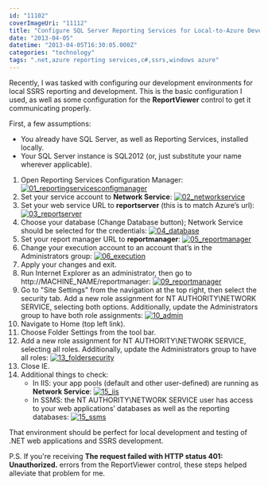 ```yaml
---
id: "11102"
coverImageUri: "11112"
title: "Configure SQL Server Reporting Services for Local-to-Azure Development"
date: "2013-04-05"
datetime: "2013-04-05T16:30:05.000Z"
categories: "technology"
tags: ".net,azure reporting services,c#,ssrs,windows azure"
---
```


Recently, I was tasked with configuring our development environments for local SSRS reporting and development. This is the basic configuration I used, as well as some configuration for the **ReportViewer** control to get it communicating properly.

First, a few assumptions:

- You already have SQL Server, as well as Reporting Services, installed locally.
- Your SQL Server instance is SQL2012 (or, just substitute your name wherever applicable).

1. Open Reporting Services Configuration Manager: [![01_reportingservicesconfigmanager](http://assets.brandonmartinez.com/brandonmartinez/2013/03/01_reportingservicesconfigmanager-575x432.png)](http://assets.brandonmartinez.com/brandonmartinez/2013/03/01_reportingservicesconfigmanager.png)
2. Set your service account to **Network Service**: [![02_networkservice](http://assets.brandonmartinez.com/brandonmartinez/2013/03/02_networkservice-575x435.png)](http://assets.brandonmartinez.com/brandonmartinez/2013/03/02_networkservice.png)
3. Set your web service URL to **reportserver** (this is to match Azure’s url): [![03_reportserver](http://assets.brandonmartinez.com/brandonmartinez/2013/03/03_reportserver-575x435.png)](http://assets.brandonmartinez.com/brandonmartinez/2013/03/03_reportserver.png)
4. Choose your database (Change Database button); Network Service should be selected for the credentials: [![04_database](http://assets.brandonmartinez.com/brandonmartinez/2013/03/04_database-575x433.png)](http://assets.brandonmartinez.com/brandonmartinez/2013/03/04_database.png)
5. Set your report manager URL to **reportmanager**: [![05_reportmanager](http://assets.brandonmartinez.com/brandonmartinez/2013/03/05_reportmanager-575x434.png)](http://assets.brandonmartinez.com/brandonmartinez/2013/03/05_reportmanager.png)
6. Change your execution account to an account that’s in the Administrators group: [![06_execution](http://assets.brandonmartinez.com/brandonmartinez/2013/03/06_execution-575x434.png)](http://assets.brandonmartinez.com/brandonmartinez/2013/03/06_execution.png)
7. Apply your changes and exit.
8. Run Internet Explorer as an administrator, then go to http://MACHINE\_NAME/reportmanager: [![09_reportmanager](http://assets.brandonmartinez.com/brandonmartinez/2013/03/09_reportmanager-575x110.png)](http://assets.brandonmartinez.com/brandonmartinez/2013/03/09_reportmanager.png)
9. Go to "Site Settings" from the navigation at the top right, then select the security tab. Add a new role assignment for NT AUTHORITY\\NETWORK SERVICE, selecting both options. Additionally, update the Administrators group to have both role assignments: [![10_admin](http://assets.brandonmartinez.com/brandonmartinez/2013/03/10_admin-575x161.png)](http://assets.brandonmartinez.com/brandonmartinez/2013/03/10_admin.png)
10. Navigate to Home (top left link).
11. Choose Folder Settings from the tool bar.
12. Add a new role assignment for NT AUTHORITY\\NETWORK SERVICE, selecting all roles. Additionally, update the Administrators group to have all roles: [![13_foldersecurity](http://assets.brandonmartinez.com/brandonmartinez/2013/03/13_foldersecurity-575x171.png)](http://assets.brandonmartinez.com/brandonmartinez/2013/03/13_foldersecurity.png)
13. Close IE.
14. Additional things to check:
    - In IIS: your app pools (default and other user-defined) are running as **Network Service**: [![15_iis](http://assets.brandonmartinez.com/brandonmartinez/2013/03/15_iis.png)](http://assets.brandonmartinez.com/brandonmartinez/2013/03/15_iis.png)
    - In SSMS: the NT AUTHORITY\\NETWORK SERVICE user has access to your web applications’ databases as well as the reporting databases: [![15_ssms](http://assets.brandonmartinez.com/brandonmartinez/2013/03/15_ssms-575x381.png)](http://assets.brandonmartinez.com/brandonmartinez/2013/03/15_ssms.png)

That environment should be perfect for local development and testing of .NET web applications and SSRS development.

P.S. If you're receiving **The request failed with HTTP status 401: Unauthorized.** errors from the ReportViewer control, these steps helped alleviate that problem for me.
